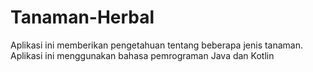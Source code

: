 # Tanaman-Herbal
Aplikasi ini memberikan pengetahuan tentang beberapa jenis tanaman. Aplikasi ini menggunakan bahasa pemrograman Java dan Kotlin
